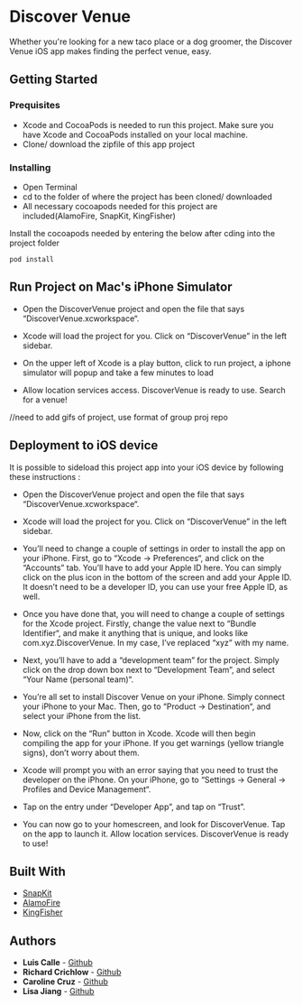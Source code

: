 # Discover Venue

Whether you're looking for a new taco place or a dog groomer, the Discover Venue iOS app makes finding the perfect venue, easy. 

## Getting Started 

### Prequisites
* Xcode and CocoaPods is needed to run this project. Make sure you have Xcode and CocoaPods installed on your local machine.
* Clone/ download the zipfile of this app project

### Installing
* Open Terminal
* cd to the folder of where the project has been cloned/ downloaded
* All necessary cocoapods needed for this project are included(AlamoFire, SnapKit, KingFisher)

Install the cocoapods needed by entering the below after cding into the project folder
```
pod install
```

## Run Project on Mac's iPhone Simulator
* Open the DiscoverVenue project and open the file that says “DiscoverVenue.xcworkspace“.

* Xcode will load the project for you. Click on “DiscoverVenue” in the left sidebar.
* On the upper left of Xcode is a play button, click to run project, a iphone simulator will popup and take a few minutes to load

* Allow location services access. DiscoverVenue is ready to use. Search for a venue! 

//need to add gifs of project, use format of group proj repo

## Deployment to iOS device
It is possible to sideload this project app into your iOS device by following these instructions :

* Open the DiscoverVenue project and open the file that says “DiscoverVenue.xcworkspace“.


* Xcode will load the project for you. Click on “DiscoverVenue” in the left sidebar.

* You’ll need to change a couple of settings in order to install the app on your iPhone. First, go to “Xcode -> Preferences“, and click on the “Accounts” tab. You’ll have to add your Apple ID here. You can simply click on the plus icon in the bottom of the screen and add your Apple ID. It doesn’t need to be a developer ID, you can use your free Apple ID, as well.

* Once you have done that, you will need to change a couple of settings for the Xcode project. Firstly, change the value next to “Bundle Identifier“, and make it anything that is unique, and looks like com.xyz.DiscoverVenue. In my case, I’ve replaced “xyz” with my name.


* Next, you’ll have to add a “development team” for the project. Simply click on the drop down box next to “Development Team”, and select “Your Name (personal team)“.

* You’re all set to install Discover Venue on your iPhone. Simply connect your iPhone to your Mac. Then, go to “Product -> Destination“, and select your iPhone from the list.

* Now, click on the “Run” button in Xcode. Xcode will then begin compiling the app for your iPhone. If you get warnings (yellow triangle signs), don’t worry about them.

* Xcode will prompt you with an error saying that you need to trust the developer on the iPhone. On your iPhone, go to “Settings -> General -> Profiles and Device Management“.

* Tap on the entry under “Developer App”, and tap on “Trust”.

* You can now go to your homescreen, and look for DiscoverVenue. Tap on the app to launch it.  Allow location services. DiscoverVenue is ready to use!

## Built With
* [SnapKit](https://github.com/SnapKit/SnapKit)
* [AlamoFire](https://github.com/Alamofire/Alamofire)
* [KingFisher](https://github.com/onevcat/Kingfisher)

## Authors 
 * **Luis Calle** - [Github](https://github.com/Luch0)
 * **Richard Crichlow** - [Github](https://github.com/dementedcactus)
 * **Caroline Cruz** - [Github](https://github.com/caroline608)
 * **Lisa Jiang** - [Github](https://github.com/NYCgirlLearnsToCode)
